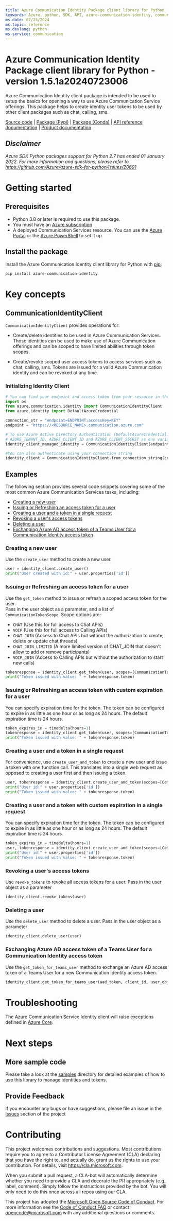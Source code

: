 ```yaml
---
title: Azure Communication Identity Package client library for Python
keywords: Azure, python, SDK, API, azure-communication-identity, communication
ms.date: 07/23/2024
ms.topic: reference
ms.devlang: python
ms.service: communication
---
```

# Azure Communication Identity Package client library for Python - version 1.5.1a20240723006 


Azure Communication Identity client package is intended to be used to setup the basics for opening a way to use Azure Communication Service offerings. This package helps to create identity user tokens to be used by other client packages such as chat, calling, sms.

[Source code](https://github.com/Azure/azure-sdk-for-python/blob/main/sdk/communication/azure-communication-identity)
| [Package (Pypi)](https://pypi.org/project/azure-communication-identity/)
| [Package (Conda)](https://anaconda.org/microsoft/azure-communication/)
| [API reference documentation](https://github.com/Azure/azure-sdk-for-python/blob/main/sdk/communication/azure-communication-identity)
| [Product documentation](/azure/communication-services/quickstarts/access-tokens?pivots=programming-language-python)

## _Disclaimer_

_Azure SDK Python packages support for Python 2.7 has ended 01 January 2022. For more information and questions, please refer to https://github.com/Azure/azure-sdk-for-python/issues/20691_

# Getting started
## Prerequisites
- Python 3.8 or later is required to use this package.
- You must have an [Azure subscription](https://azure.microsoft.com/free/)
- A deployed Communication Services resource. You can use the [Azure Portal](/azure/communication-services/quickstarts/create-communication-resource?tabs=windows&pivots=platform-azp) or the [Azure PowerShell](/powershell/module/az.communication/new-azcommunicationservice) to set it up.
## Install the package
Install the Azure Communication Identity client library for Python with [pip](https://pypi.org/project/pip/):

```bash
pip install azure-communication-identity
```

# Key concepts
## CommunicationIdentityClient
`CommunicationIdentityClient` provides operations for:

- Create/delete identities to be used in Azure Communication Services. Those identities can be used to make use of Azure Communication offerings and can be scoped to have limited abilities through token scopes.

- Create/revoke scoped user access tokens to access services such as chat, calling, sms. Tokens are issued for a valid Azure Communication identity and can be revoked at any time.

### Initializing Identity Client
```python
# You can find your endpoint and access token from your resource in the Azure Portal
import os
from azure.communication.identity import CommunicationIdentityClient
from azure.identity import DefaultAzureCredential

connection_str = "endpoint=ENDPOINT;accessKey=KEY"
endpoint = "https://<RESOURCE_NAME>.communication.azure.com"

# To use Azure Active Directory Authentication (DefaultAzureCredential) make sure to have
# AZURE_TENANT_ID, AZURE_CLIENT_ID and AZURE_CLIENT_SECRET as env variables.
identity_client_managed_identity = CommunicationIdentityClient(endpoint, DefaultAzureCredential())

#You can also authenticate using your connection string
identity_client = CommunicationIdentityClient.from_connection_string(connection_str)

```

## Examples
The following section provides several code snippets covering some of the most common Azure Communication Services tasks, including:

- [Creating a new user](#creating-a-new-user)
- [Issuing or Refreshing an access token for a user](#issuing-or-refreshing-an-access-token-for-a-user)
- [Creating a user and a token in a single request](#creating-a-user-and-a-token-in-a-single-request)
- [Revoking a user's access tokens](#revoking-a-users-access-tokens)
- [Deleting a user](#deleting-a-user)
- [Exchanging Azure AD access token of a Teams User for a Communication Identity access token](#exchanging-azure-ad-access-token-of-a-teams-user-for-a-communication-identity-access-token)

### Creating a new user

Use the `create_user` method to create a new user.
```python
user = identity_client.create_user()
print("User created with id:" + user.properties['id'])
```

### Issuing or Refreshing an access token for a user

Use the `get_token` method to issue or refresh a scoped access token for the user. \
Pass in the user object as a parameter, and a list of `CommunicationTokenScope`. Scope options are:
- `CHAT` (Use this for full access to Chat APIs)
- `VOIP` (Use this for full access to Calling APIs)
- `CHAT_JOIN` (Access to Chat APIs but without the authorization to create, delete or update chat threads)
- `CHAT_JOIN_LIMITED` (A more limited version of CHAT_JOIN that doesn't allow to add or remove participants)
- `VOIP_JOIN` (Access to Calling APIs but without the authorization to start new calls)

```python
tokenresponse = identity_client.get_token(user, scopes=[CommunicationTokenScope.CHAT])
print("Token issued with value: " + tokenresponse.token)
```

### Issuing or Refreshing an access token with custom expiration for a user

You can specify expiration time for the token. The token can be configured to expire in as little as one hour or as long as 24 hours. The default expiration time is 24 hours.

```python
token_expires_in = timedelta(hours=1)
tokenresponse = identity_client.get_token(user, scopes=[CommunicationTokenScope.CHAT], token_expires_in=token_expires_in)
print("Token issued with value: " + tokenresponse.token)
```

### Creating a user and a token in a single request
For convenience, use `create_user_and_token` to create a new user and issue a token with one function call. This translates into a single web request as opposed to creating a user first and then issuing a token.

```python
user, tokenresponse = identity_client.create_user_and_token(scopes=[CommunicationTokenScope.CHAT])
print("User id:" + user.properties['id'])
print("Token issued with value: " + tokenresponse.token)
```

### Creating a user and a token with custom expiration in a single request

You can specify expiration time for the token. The token can be configured to expire in as little as one hour or as long as 24 hours. The default expiration time is 24 hours.
```python
token_expires_in = timedelta(hours=1)
user, tokenresponse = identity_client.create_user_and_token(scopes=[CommunicationTokenScope.CHAT], token_expires_in=token_expires_in)
print("User id:" + user.properties['id'])
print("Token issued with value: " + tokenresponse.token)
```

### Revoking a user's access tokens

Use `revoke_tokens` to revoke all access tokens for a user. Pass in the user object as a parameter
```python
identity_client.revoke_tokens(user)
```

### Deleting a user

Use the `delete_user` method to delete a user. Pass in the user object as a parameter
```python
identity_client.delete_user(user)
```

### Exchanging Azure AD access token of a Teams User for a Communication Identity access token

Use the `get_token_for_teams_user` method to exchange an Azure AD access token of a Teams User for a new Communication Identity access token.
```python
identity_client.get_token_for_teams_user(aad_token, client_id, user_object_id)
```

# Troubleshooting
The Azure Communication Service Identity client will raise exceptions defined in [Azure Core][azure_core].

# Next steps
## More sample code

Please take a look at the [samples](https://github.com/Azure/azure-sdk-for-python/tree/main/sdk/communication/azure-communication-identity/samples) directory for detailed examples of how to use this library to manage identities and tokens.

## Provide Feedback

If you encounter any bugs or have suggestions, please file an issue in the [Issues](https://github.com/Azure/azure-sdk-for-python/issues) section of the project

# Contributing
This project welcomes contributions and suggestions.  Most contributions require you to agree to a
Contributor License Agreement (CLA) declaring that you have the right to, and actually do, grant us the rights to use your contribution. For details, visit https://cla.microsoft.com.

When you submit a pull request, a CLA-bot will automatically determine whether you need to provide a CLA and decorate the
PR appropriately (e.g., label, comment). Simply follow the instructions provided by the bot. You will only need to do this once across all repos using our CLA.

This project has adopted the [Microsoft Open Source Code of Conduct](https://opensource.microsoft.com/codeofconduct/).
For more information see the [Code of Conduct FAQ](https://opensource.microsoft.com/codeofconduct/faq/) or contact [opencode@microsoft.com](mailto:opencode@microsoft.com) with any additional questions or comments.

<!-- LINKS -->
[azure_core]: https://github.com/Azure/azure-sdk-for-python/blob/main/sdk/core/azure-core/README.md

